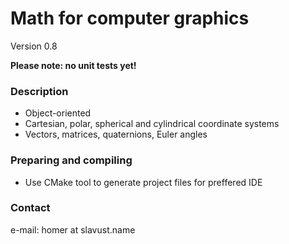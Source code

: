 # Math for computer graphics #
Version 0.8

**Please note: no unit tests yet!**

### Description ###

* Object-oriented
* Cartesian, polar, spherical and cylindrical coordinate systems
* Vectors, matrices, quaternions, Euler angles

### Preparing and compiling ###

* Use CMake tool to generate project files for preffered IDE

### Contact ###

e-mail: homer at slavust.name
